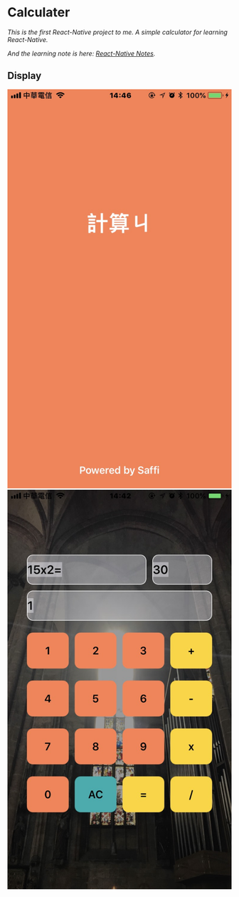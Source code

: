 # Calculater

*This is the first React-Native project to me. A simple calculator for learning React-Native.*

*And the learning note is here: [React-Native Notes](https://saffipeng17.gitbooks.io/react-native-notes/content/).*

## Display

![launch](./images/readme/launch.png)
![app](./images/readme/appdisp.png)
